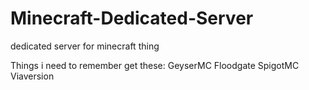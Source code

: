 # Minecraft-Dedicated-Server
dedicated server for minecraft thing

Things i need to remember 
get these:
GeyserMC
Floodgate
SpigotMC
Viaversion
